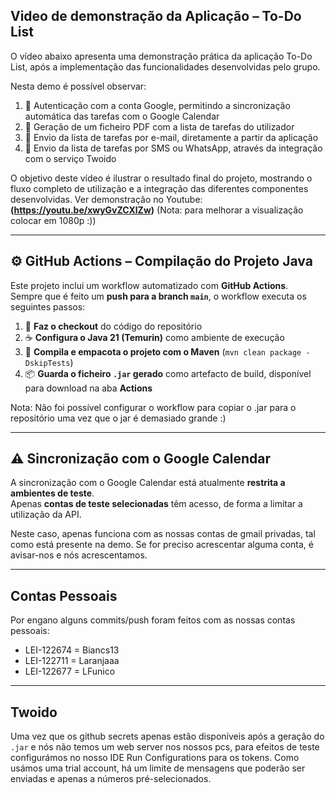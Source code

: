 
## Video de demonstração da Aplicação – To-Do List

O vídeo abaixo apresenta uma demonstração prática da aplicação To-Do List, após a implementação das funcionalidades desenvolvidas pelo grupo.

Nesta demo é possível observar:

1. 📅 Autenticação com a conta Google, permitindo a sincronização automática das tarefas com o Google Calendar
2. 🧾 Geração de um ficheiro PDF com a lista de tarefas do utilizador
3. 📧 Envio da lista de tarefas por e-mail, diretamente a partir da aplicação
4. 📲 Envio da lista de tarefas por SMS ou WhatsApp, através da integração com o serviço Twoido
   
O objetivo deste vídeo é ilustrar o resultado final do projeto, mostrando o fluxo completo de utilização e a integração das diferentes componentes desenvolvidas. Ver demonstração no Youtube: **(https://youtu.be/xwyGvZCXlZw)**
(Nota: para melhorar a visualização colocar em 1080p :))

---

## ⚙️ GitHub Actions – Compilação do Projeto Java

Este projeto inclui um workflow automatizado com **GitHub Actions**.  
Sempre que é feito um **push para a branch `main`**, o workflow executa os seguintes passos:

1. 🧾 **Faz o checkout** do código do repositório  
2. ☕ **Configura o Java 21 (Temurin)** como ambiente de execução  
3. 🧱 **Compila e empacota o projeto com o Maven** (`mvn clean package -DskipTests`)  
4. 📦 **Guarda o ficheiro `.jar` gerado** como artefacto de build, disponível para download na aba **Actions**
   
Nota: Não foi possível configurar o workflow para copiar o .jar para o repositório uma vez que o jar é demasiado grande :)

---

## ⚠️ Sincronização com o Google Calendar

A sincronização com o Google Calendar está atualmente **restrita a ambientes de teste**.  
Apenas **contas de teste selecionadas** têm acesso, de forma a limitar a utilização da API.

Neste caso, apenas funciona com as nossas contas de gmail privadas, tal como está presente na demo. Se for preciso acrescentar alguma conta, é avisar-nos e nós acrescentamos.

---
## Contas Pessoais

Por engano alguns commits/push foram feitos com as nossas contas pessoais:
 - LEI-122674 = Biancs13
 - LEI-122711 = Laranjaaa
 - LEI-122677 = LFunico

---
## Twoido
Uma vez que os github secrets apenas estão disponíveis após a geração do  `.jar` e nós não temos um web server nos nossos pcs, para efeitos de teste configurámos no nosso IDE Run Configurations para os tokens.
Como usámos uma trial account, há um limite de mensagens que poderão ser enviadas e apenas a números pré-selecionados.

